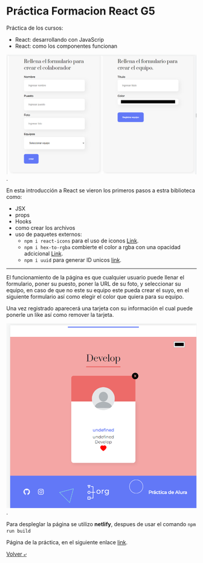 # Práctica Formacion React G5

Práctica de los cursos:
* React: desarrollando con JavaScrip
* React: como los componentes  funcionan

![portada](https://github.com/Hydr0bius/React/blob/main/img/01/portada.png?raw=true).

En esta introducción a React se vieron los primeros pasos a estra biblioteca como:
* JSX
* props
* Hooks
* como crear los archivos
* uso de paquetes externos:
  * <code>npm i react-icons</code> para el uso de iconos [Link](https://react-icons.github.io/react-icons/).
  * <code>npm i hex-to-rgba</code> combierte el color a rgba con una opacidad adcicional [Link](https://www.npmjs.com/package/hex-to-rgba).
  * <code>npm i uuid</code> para generar ID unicos [link](https://github.com/uuidjs/uuid).

---

El funcionamiento de la página es que cualquier usuario puede llenar el formulario, poner su puesto, poner la URL de su foto, y seleccionar su equipo, en caso de que no este su equipo este pueda crear el suyo, en el siguiente formulario así como elegir el color que quiera para su equipo.

Una vez registrado aparecerá una tarjeta con su información el cual puede ponerle un like así como remover la tarjeta.

![portada](https://github.com/Hydr0bius/React/blob/main/img/01/funcionamiento.png?raw=true).

Para despleglar la página se utilizo **netlify**, despues de usar el comando <code>npm run build</code>

Página de la práctica, en el siguiente enlace [link](https://practicadeorganizacionalura.netlify.app/).

[Volver &ldca;](https://github.com/Hydr0bius/React)